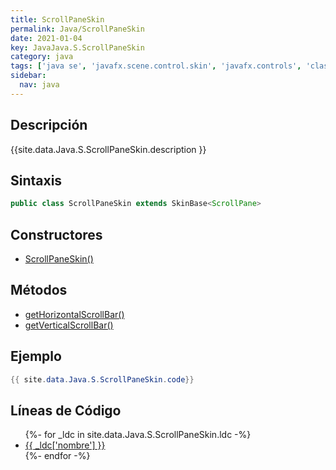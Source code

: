 ```yaml
---
title: ScrollPaneSkin
permalink: Java/ScrollPaneSkin
date: 2021-01-04
key: JavaJava.S.ScrollPaneSkin
category: java
tags: ['java se', 'javafx.scene.control.skin', 'javafx.controls', 'clase java', 'Java 9']
sidebar: 
  nav: java
---
```


## Descripción
{{site.data.Java.S.ScrollPaneSkin.description }}

## Sintaxis
~~~java
public class ScrollPaneSkin extends SkinBase<ScrollPane>
~~~

## Constructores
* [ScrollPaneSkin()](/Java/ScrollPaneSkin/ScrollPaneSkin/)

## Métodos
* [getHorizontalScrollBar()](/Java/ScrollPaneSkin/getHorizontalScrollBar)
* [getVerticalScrollBar()](/Java/ScrollPaneSkin/getVerticalScrollBar)

## Ejemplo
~~~java
{{ site.data.Java.S.ScrollPaneSkin.code}}
~~~

## Líneas de Código
<ul>
{%- for _ldc in site.data.Java.S.ScrollPaneSkin.ldc -%}
   <li>
       <a href="{{_ldc['url'] }}">{{ _ldc['nombre'] }}</a>
   </li>
{%- endfor -%}
</ul>
